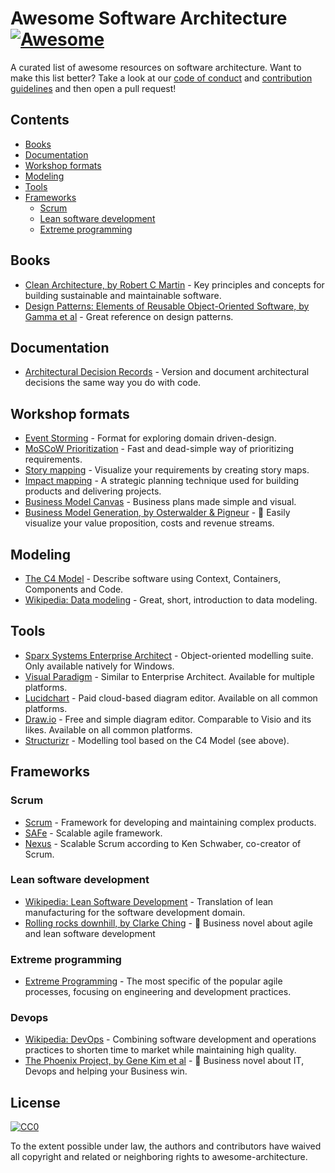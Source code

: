 # Awesome Software Architecture [![Awesome](https://awesome.re/badge.svg)](https://awesome.re)
A curated list of awesome resources on software architecture.
Want to make this list better? Take a look at our [code of conduct](code_of_conduct.md)
and [contribution guidelines](contributing.md) and then open a pull request!

## Contents
* [Books](#books)
* [Documentation](#documentation)
* [Workshop formats](#workshop-formats)
* [Modeling](#modeling)
* [Tools](#tools)
* [Frameworks](#frameworks)
  * [Scrum](#scrum)
  * [Lean software development](#lean-software-development)
  * [Extreme programming](#extreme-programming)

## Books
* [Clean Architecture, by Robert C Martin](https://www.amazon.com/Clean-Architecture-Craftsmans-Software-Structure/dp/0134494164) - Key principles and concepts for building sustainable and maintainable software.
* [Design Patterns: Elements of Reusable Object-Oriented Software, by Gamma et al](https://www.amazon.com/Design-Patterns-Elements-Reusable-Object-Oriented/dp/0201633612/) - Great reference on design patterns.
  
## Documentation
* [Architectural Decision Records](https://adr.github.io/) - Version and document architectural decisions the same way you do with code.

## Workshop formats
* [Event Storming](https://www.eventstorming.com/) - Format for exploring domain driven-design.
* [MoSCoW Prioritization](https://www.knowledgehut.com/blog/agile/how-to-prioritise-requirements-with-the-moscow-technique) - Fast and dead-simple way of prioritizing requirements.
* [Story mapping](https://www.jpattonassociates.com/wp-content/uploads/2015/03/story_mapping.pdf) - Visualize your requirements by creating story maps.
* [Impact mapping](https://www.impactmapping.org/) -  A strategic planning technique used for building products and delivering projects.
* [Business Model Canvas](https://en.wikipedia.org/wiki/Business_Model_Canvas) - Business plans made simple and visual.
* [Business Model Generation, by Osterwalder & Pigneur](https://www.amazon.com/Business-Model-Generation-Visionaries-Challengers/dp/0470876417) - :closed_book: Easily visualize your value proposition, costs and revenue streams.

## Modeling
* [The C4 Model](https://c4model.com/) - Describe software using Context, Containers, Components and Code.
* [Wikipedia: Data modeling](https://en.wikipedia.org/wiki/Data_modeling) - Great, short, introduction to data modeling.

## Tools
* [Sparx Systems Enterprise Architect](https://sparxsystems.com/products/ea/index.html) - Object-oriented modelling suite. Only available natively for Windows.
* [Visual Paradigm](https://www.visual-paradigm.com/) - Similar to Enterprise Architect. Available for multiple platforms. 
* [Lucidchart](https://www.lucidchart.com) - Paid cloud-based diagram editor. Available on all common platforms.
* [Draw.io](https://www.draw.io) - Free and simple diagram editor. Comparable to Visio and its likes. Available on all common platforms.
* [Structurizr](https://structurizr.com) - Modelling tool based on the C4 Model (see above).
  
  
## Frameworks
### Scrum
* [Scrum](https://www.scrumguides.org/) - Framework for developing and maintaining complex products.
* [SAFe](https://www.scaledagileframework.com/) - Scalable agile framework.
* [Nexus](https://www.scrum.org/resources/scaling-scrum) - Scalable Scrum according to Ken Schwaber, co-creator of Scrum.
### Lean software development
* [Wikipedia: Lean Software Development](https://en.wikipedia.org/wiki/Lean_software_development) - Translation of lean manufacturing for the software development domain.
* [Rolling rocks downhill, by Clarke Ching](https://www.amazon.com/Rolling-Rocks-Downhill-Software-Projects/dp/1505446511) - :closed_book: Business novel about agile and lean software development 
### Extreme programming
* [Extreme Programming](http://www.extremeprogramming.org/) - The most specific of the popular agile processes, focusing on engineering and development practices. 
### Devops
* [Wikipedia: DevOps](https://en.wikipedia.org/wiki/DevOps) - Combining software development and operations practices to shorten time to market while maintaining high quality.
* [The Phoenix Project, by Gene Kim et al](https://www.amazon.com/Phoenix-Project-DevOps-Helping-Business/dp/0988262592) - :closed_book: Business novel about IT, Devops and helping your Business win. 
 

## License

[![CC0](http://mirrors.creativecommons.org/presskit/buttons/88x31/svg/cc-zero.svg)](https://creativecommons.org/publicdomain/zero/1.0/)

To the extent possible under law, the authors and contributors have waived all copyright
and related or neighboring rights to awesome-architecture.
